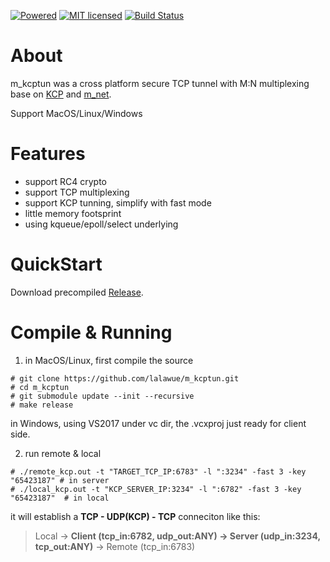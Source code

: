 
[![Powered][1]][2]  [![MIT licensed][3]][4]  [![Build Status][5]][6]

[1]: https://img.shields.io/badge/KCP-Powered-blue.svg
[2]: https://github.com/skywind3000/kcp

[3]: https://img.shields.io/badge/license-MIT-blue.svg
[4]: LICENSE

[5]: https://travis-ci.org/lalawue/m_kcptun.svg?branch=master
[6]: https://travis-ci.org/lalawue/m_kcptun


# About

m_kcptun was a cross platform secure TCP tunnel with M:N multiplexing base on [KCP](https://github.com/skywind3000/kcp) and [m_net](https://github.com/lalawue/m_net).

Support MacOS/Linux/Windows





# Features

- support RC4 crypto
- support TCP multiplexing
- support KCP tunning, simplify with fast mode
- little memory footsprint
- using kqueue/epoll/select underlying





# QuickStart

Download precompiled [Release](https://github.com/lalawue/m_kcptun/releases).





# Compile & Running


1. in MacOS/Linux, first compile the source
```
# git clone https://github.com/lalawue/m_kcptun.git
# cd m_kcptun
# git submodule update --init --recursive
# make release
```

in Windows, using VS2017 under vc dir, the .vcxproj just ready for client side.



2. run remote & local

```
# ./remote_kcp.out -t "TARGET_TCP_IP:6783" -l ":3234" -fast 3 -key "65423187" # in server
# ./local_kcp.out -t "KCP_SERVER_IP:3234" -l ":6782" -fast 3 -key "65423187"  # in local
```

it will establish a **TCP - UDP(KCP) - TCP** conneciton like this:

> Local -> **Client (tcp_in:6782, udp_out:ANY) -> Server (udp_in:3234, tcp_out:ANY)** -> Remote (tcp_in:6783)
